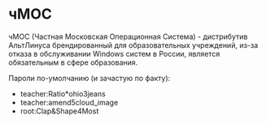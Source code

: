 # чМОС

чМОС (Частная Московская Операционная Система) - дистрибутив АльтЛинуса брендированный для образовательных учреждений,
 из-за отказа в обслуживании Windows систем в России, является обязательным в сфере образования.

Пароли по-умолчанию (и зачастую по факту):

- teacher:Ratio*ohio3jeans
- teacher:amend5cloud_image
- root:Clap&Shape4Most
